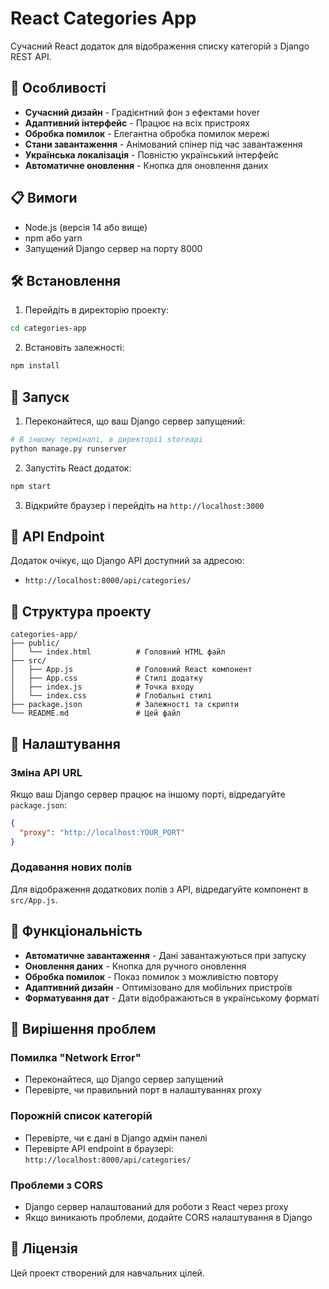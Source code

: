 # React Categories App

Сучасний React додаток для відображення списку категорій з Django REST API.

## 🚀 Особливості

- **Сучасний дизайн** - Градієнтний фон з ефектами hover
- **Адаптивний інтерфейс** - Працює на всіх пристроях
- **Обробка помилок** - Елегантна обробка помилок мережі
- **Стани завантаження** - Анімований спінер під час завантаження
- **Українська локалізація** - Повністю український інтерфейс
- **Автоматичне оновлення** - Кнопка для оновлення даних

## 📋 Вимоги

- Node.js (версія 14 або вище)
- npm або yarn
- Запущений Django сервер на порту 8000

## 🛠️ Встановлення

1. Перейдіть в директорію проекту:
```bash
cd categories-app
```

2. Встановіть залежності:
```bash
npm install
```

## 🚀 Запуск

1. Переконайтеся, що ваш Django сервер запущений:
```bash
# В іншому терміналі, в директорії storeapi
python manage.py runserver
```

2. Запустіть React додаток:
```bash
npm start
```

3. Відкрийте браузер і перейдіть на `http://localhost:3000`

## 📡 API Endpoint

Додаток очікує, що Django API доступний за адресою:
- `http://localhost:8000/api/categories/`

## 🎨 Структура проекту

```
categories-app/
├── public/
│   └── index.html          # Головний HTML файл
├── src/
│   ├── App.js              # Головний React компонент
│   ├── App.css             # Стилі додатку
│   ├── index.js            # Точка входу
│   └── index.css           # Глобальні стилі
├── package.json            # Залежності та скрипти
└── README.md               # Цей файл
```

## 🔧 Налаштування

### Зміна API URL

Якщо ваш Django сервер працює на іншому порті, відредагуйте `package.json`:

```json
{
  "proxy": "http://localhost:YOUR_PORT"
}
```

### Додавання нових полів

Для відображення додаткових полів з API, відредагуйте компонент в `src/App.js`.

## 🎯 Функціональність

- **Автоматичне завантаження** - Дані завантажуються при запуску
- **Оновлення даних** - Кнопка для ручного оновлення
- **Обробка помилок** - Показ помилок з можливістю повтору
- **Адаптивний дизайн** - Оптимізовано для мобільних пристроїв
- **Форматування дат** - Дати відображаються в українському форматі

## 🐛 Вирішення проблем

### Помилка "Network Error"
- Переконайтеся, що Django сервер запущений
- Перевірте, чи правильний порт в налаштуваннях proxy

### Порожній список категорій
- Перевірте, чи є дані в Django адмін панелі
- Перевірте API endpoint в браузері: `http://localhost:8000/api/categories/`

### Проблеми з CORS
- Django сервер налаштований для роботи з React через proxy
- Якщо виникають проблеми, додайте CORS налаштування в Django

## 📝 Ліцензія

Цей проект створений для навчальних цілей. 